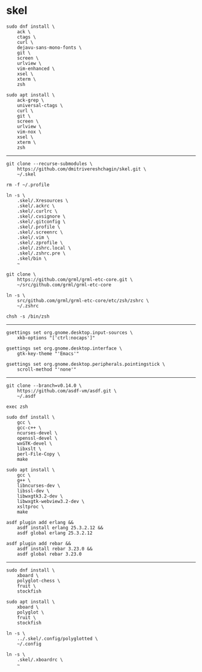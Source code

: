 # skel

    sudo dnf install \
        ack \
        ctags \
        curl \
        dejavu-sans-mono-fonts \
        git \
        screen \
        urlview \
        vim-enhanced \
        xsel \
        xterm \
        zsh

<!---->

    sudo apt install \
        ack-grep \
        universal-ctags \
        curl \
        git \
        screen \
        urlview \
        vim-nox \
        xsel \
        xterm \
        zsh

---

    git clone --recurse-submodules \
        https://github.com/dmitrivereshchagin/skel.git \
        ~/.skel

<!---->

    rm -f ~/.profile

<!---->

    ln -s \
        .skel/.Xresources \
        .skel/.ackrc \
        .skel/.curlrc \
        .skel/.cvsignore \
        .skel/.gitconfig \
        .skel/.profile \
        .skel/.screenrc \
        .skel/.vim \
        .skel/.zprofile \
        .skel/.zshrc.local \
        .skel/.zshrc.pre \
        .skel/bin \
        ~

<!---->

    git clone \
        https://github.com/grml/grml-etc-core.git \
        ~/src/github.com/grml/grml-etc-core

<!---->

    ln -s \
        src/github.com/grml/grml-etc-core/etc/zsh/zshrc \
        ~/.zshrc

<!---->

    chsh -s /bin/zsh

---

    gsettings set org.gnome.desktop.input-sources \
        xkb-options "['ctrl:nocaps']"

<!---->

    gsettings set org.gnome.desktop.interface \
        gtk-key-theme "'Emacs'"

<!---->

    gsettings set org.gnome.desktop.peripherals.pointingstick \
        scroll-method "'none'"

---

    git clone --branch=v0.14.0 \
        https://github.com/asdf-vm/asdf.git \
        ~/.asdf

<!---->

    exec zsh

<!---->

    sudo dnf install \
        gcc \
        gcc-c++ \
        ncurses-devel \
        openssl-devel \
        wxGTK-devel \
        libxslt \
        perl-File-Copy \
        make

<!---->

    sudo apt install \
        gcc \
        g++ \
        libncurses-dev \
        libssl-dev \
        libwxgtk3.2-dev \
        libwxgtk-webview3.2-dev \
        xsltproc \
        make

<!---->

    asdf plugin add erlang &&
        asdf install erlang 25.3.2.12 &&
        asdf global erlang 25.3.2.12

<!---->

    asdf plugin add rebar &&
        asdf install rebar 3.23.0 &&
        asdf global rebar 3.23.0

---

    sudo dnf install \
        xboard \
        polyglot-chess \
        fruit \
        stockfish

<!---->

    sudo apt install \
        xboard \
        polyglot \
        fruit \
        stockfish

<!---->

    ln -s \
        ../.skel/.config/polyglotted \
        ~/.config

<!---->

    ln -s \
        .skel/.xboardrc \
        ~

